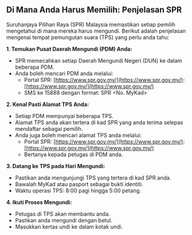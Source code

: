 ## Di Mana Anda Harus Memilih: Penjelasan SPR

Suruhanjaya Pilihan Raya (SPR) Malaysia memastikan setiap pemilih mengetahui di mana mereka harus mengundi. Berikut adalah penjelasan mengenai tempat pemungutan suara (TPS) yang perlu anda tahu:

**1. Temukan Pusat Daerah Mengundi (PDM) Anda:**

* SPR memecahkan setiap Daerah Mengundi Negeri (DUN) ke dalam beberapa PDM.
* Anda boleh mencari PDM anda melalui:
    * Portal SPR: [https://www.spr.gov.my/](https://www.spr.gov.my/): [https://www.spr.gov.my/](https://www.spr.gov.my/)
    * SMS ke 15888 dengan format: SPR <No. MyKad>

**2. Kenal Pasti Alamat TPS Anda:**

* Setiap PDM mempunyai beberapa TPS.
* Alamat TPS anda akan tertera di kad SPR yang anda terima selepas mendaftar sebagai pemilih.
* Anda juga boleh mencari alamat TPS anda melalui:
    * Portal SPR: [https://www.spr.gov.my/](https://www.spr.gov.my/): [https://www.spr.gov.my/](https://www.spr.gov.my/)
    * Bertanya kepada petugas di PDM anda.

**3. Datang ke TPS pada Hari Mengundi:**

* Pastikan anda mengunjungi TPS yang tertera di kad SPR anda.
* Bawalah MyKad atau pasport sebagai bukti identiti.
* Waktu operasi TPS: 8:00 pagi hingga 5:00 petang.

**4. Ikuti Proses Mengundi:**

* Petugas di TPS akan membantu anda.
* Pastikan anda mengundi dengan betul.
* Masukkan kertas undi ke dalam kotak undi.